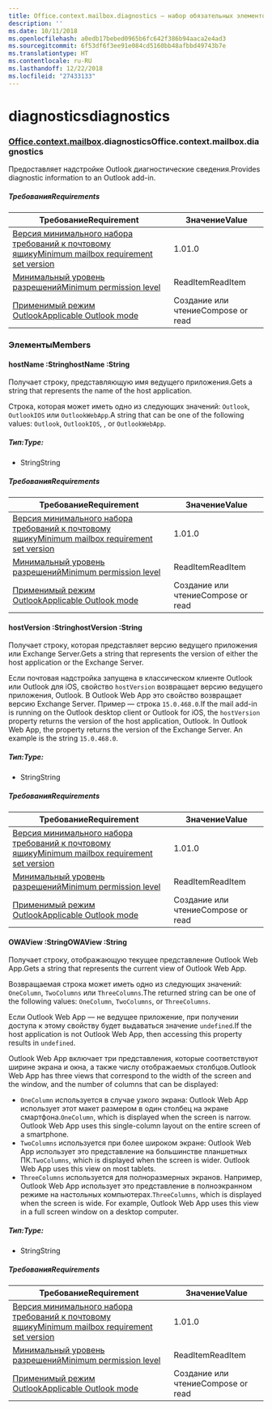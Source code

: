 ```yaml
---
title: Office.context.mailbox.diagnostics — набор обязательных элементов 1.3
description: ''
ms.date: 10/11/2018
ms.openlocfilehash: a0edb17bebed0965b6fc642f386b94aaca2e4ad3
ms.sourcegitcommit: 6f53df6f3ee91e084cd5160bb48afbbd49743b7e
ms.translationtype: HT
ms.contentlocale: ru-RU
ms.lasthandoff: 12/22/2018
ms.locfileid: "27433133"
---
```

# <a name="diagnostics"></a><span data-ttu-id="155a6-102">diagnostics</span><span class="sxs-lookup"><span data-stu-id="155a6-102">diagnostics</span></span>

### <a name="officeofficemdcontextofficecontextmdmailboxofficecontextmailboxmddiagnostics"></a><span data-ttu-id="155a6-103">[Office](Office.md)[.context](Office.context.md)[.mailbox](Office.context.mailbox.md).diagnostics</span><span class="sxs-lookup"><span data-stu-id="155a6-103">Office.context.mailbox.diagnostics</span></span>

<span data-ttu-id="155a6-104">Предоставляет надстройке Outlook диагностические сведения.</span><span class="sxs-lookup"><span data-stu-id="155a6-104">Provides diagnostic information to an Outlook add-in.</span></span>

##### <a name="requirements"></a><span data-ttu-id="155a6-105">Требования</span><span class="sxs-lookup"><span data-stu-id="155a6-105">Requirements</span></span>

|<span data-ttu-id="155a6-106">Требование</span><span class="sxs-lookup"><span data-stu-id="155a6-106">Requirement</span></span>| <span data-ttu-id="155a6-107">Значение</span><span class="sxs-lookup"><span data-stu-id="155a6-107">Value</span></span>|
|---|---|
|[<span data-ttu-id="155a6-108">Версия минимального набора требований к почтовому ящику</span><span class="sxs-lookup"><span data-stu-id="155a6-108">Minimum mailbox requirement set version</span></span>](/office/dev/add-ins/reference/requirement-sets/outlook-api-requirement-sets)| <span data-ttu-id="155a6-109">1.0</span><span class="sxs-lookup"><span data-stu-id="155a6-109">1.0</span></span>|
|[<span data-ttu-id="155a6-110">Минимальный уровень разрешений</span><span class="sxs-lookup"><span data-stu-id="155a6-110">Minimum permission level</span></span>](https://docs.microsoft.com/outlook/add-ins/understanding-outlook-add-in-permissions)| <span data-ttu-id="155a6-111">ReadItem</span><span class="sxs-lookup"><span data-stu-id="155a6-111">ReadItem</span></span>|
|[<span data-ttu-id="155a6-112">Применимый режим Outlook</span><span class="sxs-lookup"><span data-stu-id="155a6-112">Applicable Outlook mode</span></span>](https://docs.microsoft.com/outlook/add-ins/#extension-points)| <span data-ttu-id="155a6-113">Создание или чтение</span><span class="sxs-lookup"><span data-stu-id="155a6-113">Compose or read</span></span>|

### <a name="members"></a><span data-ttu-id="155a6-114">Элементы</span><span class="sxs-lookup"><span data-stu-id="155a6-114">Members</span></span>

####  <a name="hostname-string"></a><span data-ttu-id="155a6-115">hostName :String</span><span class="sxs-lookup"><span data-stu-id="155a6-115">hostName :String</span></span>

<span data-ttu-id="155a6-116">Получает строку, представляющую имя ведущего приложения.</span><span class="sxs-lookup"><span data-stu-id="155a6-116">Gets a string that represents the name of the host application.</span></span>

<span data-ttu-id="155a6-117">Строка, которая может иметь одно из следующих значений: `Outlook`, `OutlookIOS` или `OutlookWebApp`.</span><span class="sxs-lookup"><span data-stu-id="155a6-117">A string that can be one of the following values: `Outlook`, `OutlookIOS`, , or `OutlookWebApp`.</span></span>

##### <a name="type"></a><span data-ttu-id="155a6-118">Тип:</span><span class="sxs-lookup"><span data-stu-id="155a6-118">Type:</span></span>

*   <span data-ttu-id="155a6-119">String</span><span class="sxs-lookup"><span data-stu-id="155a6-119">String</span></span>

##### <a name="requirements"></a><span data-ttu-id="155a6-120">Требования</span><span class="sxs-lookup"><span data-stu-id="155a6-120">Requirements</span></span>

|<span data-ttu-id="155a6-121">Требование</span><span class="sxs-lookup"><span data-stu-id="155a6-121">Requirement</span></span>| <span data-ttu-id="155a6-122">Значение</span><span class="sxs-lookup"><span data-stu-id="155a6-122">Value</span></span>|
|---|---|
|[<span data-ttu-id="155a6-123">Версия минимального набора требований к почтовому ящику</span><span class="sxs-lookup"><span data-stu-id="155a6-123">Minimum mailbox requirement set version</span></span>](/office/dev/add-ins/reference/requirement-sets/outlook-api-requirement-sets)| <span data-ttu-id="155a6-124">1.0</span><span class="sxs-lookup"><span data-stu-id="155a6-124">1.0</span></span>|
|[<span data-ttu-id="155a6-125">Минимальный уровень разрешений</span><span class="sxs-lookup"><span data-stu-id="155a6-125">Minimum permission level</span></span>](https://docs.microsoft.com/outlook/add-ins/understanding-outlook-add-in-permissions)| <span data-ttu-id="155a6-126">ReadItem</span><span class="sxs-lookup"><span data-stu-id="155a6-126">ReadItem</span></span>|
|[<span data-ttu-id="155a6-127">Применимый режим Outlook</span><span class="sxs-lookup"><span data-stu-id="155a6-127">Applicable Outlook mode</span></span>](https://docs.microsoft.com/outlook/add-ins/#extension-points)| <span data-ttu-id="155a6-128">Создание или чтение</span><span class="sxs-lookup"><span data-stu-id="155a6-128">Compose or read</span></span>|

####  <a name="hostversion-string"></a><span data-ttu-id="155a6-129">hostVersion :String</span><span class="sxs-lookup"><span data-stu-id="155a6-129">hostVersion :String</span></span>

<span data-ttu-id="155a6-130">Получает строку, которая представляет версию ведущего приложения или Exchange Server.</span><span class="sxs-lookup"><span data-stu-id="155a6-130">Gets a string that represents the version of either the host application or the Exchange Server.</span></span>

<span data-ttu-id="155a6-p101">Если почтовая надстройка запущена в классическом клиенте Outlook или Outlook для iOS, свойство `hostVersion` возвращает версию ведущего приложения, Outlook. В Outlook Web App это свойство возвращает версию Exchange Server. Пример — строка `15.0.468.0`.</span><span class="sxs-lookup"><span data-stu-id="155a6-p101">If the mail add-in is running on the Outlook desktop client or Outlook for iOS, the `hostVersion` property returns the version of the host application, Outlook. In Outlook Web App, the property returns the version of the Exchange Server. An example is the string `15.0.468.0`.</span></span>

##### <a name="type"></a><span data-ttu-id="155a6-134">Тип:</span><span class="sxs-lookup"><span data-stu-id="155a6-134">Type:</span></span>

*   <span data-ttu-id="155a6-135">String</span><span class="sxs-lookup"><span data-stu-id="155a6-135">String</span></span>

##### <a name="requirements"></a><span data-ttu-id="155a6-136">Требования</span><span class="sxs-lookup"><span data-stu-id="155a6-136">Requirements</span></span>

|<span data-ttu-id="155a6-137">Требование</span><span class="sxs-lookup"><span data-stu-id="155a6-137">Requirement</span></span>| <span data-ttu-id="155a6-138">Значение</span><span class="sxs-lookup"><span data-stu-id="155a6-138">Value</span></span>|
|---|---|
|[<span data-ttu-id="155a6-139">Версия минимального набора требований к почтовому ящику</span><span class="sxs-lookup"><span data-stu-id="155a6-139">Minimum mailbox requirement set version</span></span>](/office/dev/add-ins/reference/requirement-sets/outlook-api-requirement-sets)| <span data-ttu-id="155a6-140">1.0</span><span class="sxs-lookup"><span data-stu-id="155a6-140">1.0</span></span>|
|[<span data-ttu-id="155a6-141">Минимальный уровень разрешений</span><span class="sxs-lookup"><span data-stu-id="155a6-141">Minimum permission level</span></span>](https://docs.microsoft.com/outlook/add-ins/understanding-outlook-add-in-permissions)| <span data-ttu-id="155a6-142">ReadItem</span><span class="sxs-lookup"><span data-stu-id="155a6-142">ReadItem</span></span>|
|[<span data-ttu-id="155a6-143">Применимый режим Outlook</span><span class="sxs-lookup"><span data-stu-id="155a6-143">Applicable Outlook mode</span></span>](https://docs.microsoft.com/outlook/add-ins/#extension-points)| <span data-ttu-id="155a6-144">Создание или чтение</span><span class="sxs-lookup"><span data-stu-id="155a6-144">Compose or read</span></span>|

####  <a name="owaview-string"></a><span data-ttu-id="155a6-145">OWAView :String</span><span class="sxs-lookup"><span data-stu-id="155a6-145">OWAView :String</span></span>

<span data-ttu-id="155a6-146">Получает строку, отображающую текущее представление Outlook Web App.</span><span class="sxs-lookup"><span data-stu-id="155a6-146">Gets a string that represents the current view of Outlook Web App.</span></span>

<span data-ttu-id="155a6-147">Возвращаемая строка может иметь одно из следующих значений: `OneColumn`, `TwoColumns` или `ThreeColumns`.</span><span class="sxs-lookup"><span data-stu-id="155a6-147">The returned string can be one of the following values: `OneColumn`, `TwoColumns`, or `ThreeColumns`.</span></span>

<span data-ttu-id="155a6-148">Если Outlook Web App — не ведущее приложение, при получении доступа к этому свойству будет выдаваться значение `undefined`.</span><span class="sxs-lookup"><span data-stu-id="155a6-148">If the host application is not Outlook Web App, then accessing this property results in `undefined`.</span></span>

<span data-ttu-id="155a6-149">Outlook Web App включает три представления, которые соответствуют ширине экрана и окна, а также числу отображаемых столбцов.</span><span class="sxs-lookup"><span data-stu-id="155a6-149">Outlook Web App has three views that correspond to the width of the screen and the window, and the number of columns that can be displayed:</span></span>

*   <span data-ttu-id="155a6-p102">`OneColumn` используется в случае узкого экрана: Outlook Web App использует этот макет размером в один столбец на экране смартфона.</span><span class="sxs-lookup"><span data-stu-id="155a6-p102">`OneColumn`, which is displayed when the screen is narrow. Outlook Web App uses this single-column layout on the entire screen of a smartphone.</span></span>
*   <span data-ttu-id="155a6-p103">`TwoColumns` используется при более широком экране: Outlook Web App использует это представление на большинстве планшетных ПК.</span><span class="sxs-lookup"><span data-stu-id="155a6-p103">`TwoColumns`, which is displayed when the screen is wider. Outlook Web App uses this view on most tablets.</span></span>
*   <span data-ttu-id="155a6-p104">`ThreeColumns` используется для полноразмерных экранов. Например, Outlook Web App использует это представление в полноэкранном режиме на настольных компьютерах.</span><span class="sxs-lookup"><span data-stu-id="155a6-p104">`ThreeColumns`, which is displayed when the screen is wide. For example, Outlook Web App uses this view in a full screen window on a desktop computer.</span></span>

##### <a name="type"></a><span data-ttu-id="155a6-156">Тип:</span><span class="sxs-lookup"><span data-stu-id="155a6-156">Type:</span></span>

*   <span data-ttu-id="155a6-157">String</span><span class="sxs-lookup"><span data-stu-id="155a6-157">String</span></span>

##### <a name="requirements"></a><span data-ttu-id="155a6-158">Требования</span><span class="sxs-lookup"><span data-stu-id="155a6-158">Requirements</span></span>

|<span data-ttu-id="155a6-159">Требование</span><span class="sxs-lookup"><span data-stu-id="155a6-159">Requirement</span></span>| <span data-ttu-id="155a6-160">Значение</span><span class="sxs-lookup"><span data-stu-id="155a6-160">Value</span></span>|
|---|---|
|[<span data-ttu-id="155a6-161">Версия минимального набора требований к почтовому ящику</span><span class="sxs-lookup"><span data-stu-id="155a6-161">Minimum mailbox requirement set version</span></span>](/office/dev/add-ins/reference/requirement-sets/outlook-api-requirement-sets)| <span data-ttu-id="155a6-162">1.0</span><span class="sxs-lookup"><span data-stu-id="155a6-162">1.0</span></span>|
|[<span data-ttu-id="155a6-163">Минимальный уровень разрешений</span><span class="sxs-lookup"><span data-stu-id="155a6-163">Minimum permission level</span></span>](https://docs.microsoft.com/outlook/add-ins/understanding-outlook-add-in-permissions)| <span data-ttu-id="155a6-164">ReadItem</span><span class="sxs-lookup"><span data-stu-id="155a6-164">ReadItem</span></span>|
|[<span data-ttu-id="155a6-165">Применимый режим Outlook</span><span class="sxs-lookup"><span data-stu-id="155a6-165">Applicable Outlook mode</span></span>](https://docs.microsoft.com/outlook/add-ins/#extension-points)| <span data-ttu-id="155a6-166">Создание или чтение</span><span class="sxs-lookup"><span data-stu-id="155a6-166">Compose or read</span></span>|